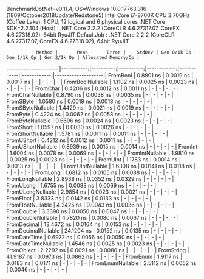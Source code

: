 
BenchmarkDotNet=v0.11.4, OS=Windows 10.0.17763.316 (1809/October2018Update/Redstone5)
Intel Core i7-8700K CPU 3.70GHz (Coffee Lake), 1 CPU, 12 logical and 6 physical cores
.NET Core SDK=2.2.104
  [Host]     : .NET Core 2.2.2 (CoreCLR 4.6.27317.07, CoreFX 4.6.27318.02), 64bit RyuJIT
  DefaultJob : .NET Core 2.2.2 (CoreCLR 4.6.27317.07, CoreFX 4.6.27318.02), 64bit RyuJIT


               Method |       Mean |     Error |    StdDev | Gen 0/1k Op | Gen 1/1k Op | Gen 2/1k Op | Allocated Memory/Op |
--------------------- |-----------:|----------:|----------:|------------:|------------:|------------:|--------------------:|
             FromBool |  0.8801 ns | 0.0019 ns | 0.0017 ns |           - |           - |           - |                   - |
     FromBoolNullable |  1.1102 ns | 0.0025 ns | 0.0023 ns |           - |           - |           - |                   - |
             FromChar |  0.4206 ns | 0.0012 ns | 0.0011 ns |           - |           - |           - |                   - |
     FromCharNullable |  0.8790 ns | 0.0038 ns | 0.0035 ns |           - |           - |           - |                   - |
            FromSByte |  1.0580 ns | 0.0019 ns | 0.0018 ns |           - |           - |           - |                   - |
    FromSByteNullable |  1.4429 ns | 0.0021 ns | 0.0019 ns |           - |           - |           - |                   - |
             FromByte |  0.4224 ns | 0.0062 ns | 0.0058 ns |           - |           - |           - |                   - |
     FromByteNullable |  0.6696 ns | 0.0024 ns | 0.0023 ns |           - |           - |           - |                   - |
            FromShort |  1.0597 ns | 0.0030 ns | 0.0026 ns |           - |           - |           - |                   - |
    FromShortNullable |  1.5781 ns | 0.0011 ns | 0.0011 ns |           - |           - |           - |                   - |
           FromUShort |  0.4212 ns | 0.0012 ns | 0.0011 ns |           - |           - |           - |                   - |
   FromUShortNullable |  0.8939 ns | 0.0015 ns | 0.0014 ns |           - |           - |           - |                   - |
              FromInt |  1.6004 ns | 0.0078 ns | 0.0069 ns |           - |           - |           - |                   - |
      FromIntNullable |  1.9810 ns | 0.0025 ns | 0.0023 ns |           - |           - |           - |                   - |
             FromUInt |  1.1783 ns | 0.0014 ns | 0.0013 ns |           - |           - |           - |                   - |
     FromUIntNullable |  1.6308 ns | 0.0141 ns | 0.0118 ns |           - |           - |           - |                   - |
             FromLong |  1.6812 ns | 0.0105 ns | 0.0088 ns |           - |           - |           - |                   - |
     FromLongNullable |  2.8938 ns | 0.0352 ns | 0.0329 ns |           - |           - |           - |                   - |
            FromULong |  1.6755 ns | 0.0083 ns | 0.0069 ns |           - |           - |           - |                   - |
    FromULongNullable |  2.9854 ns | 0.0023 ns | 0.0021 ns |           - |           - |           - |                   - |
            FromFloat |  3.8333 ns | 0.0142 ns | 0.0133 ns |           - |           - |           - |                   - |
    FromFloatNullable |  4.2425 ns | 0.0043 ns | 0.0036 ns |           - |           - |           - |                   - |
           FromDouble |  3.3390 ns | 0.0050 ns | 0.0047 ns |           - |           - |           - |                   - |
   FromDoubleNullable |  4.7820 ns | 0.0080 ns | 0.0067 ns |           - |           - |           - |                   - |
          FromDecimal | 13.4672 ns | 0.0164 ns | 0.0153 ns |           - |           - |           - |                   - |
  FromDecimalNullable | 24.1204 ns | 0.0152 ns | 0.0135 ns |           - |           - |           - |                   - |
         FromDateTime |  0.6972 ns | 0.0056 ns | 0.0050 ns |           - |           - |           - |                   - |
 FromDateTimeNullable |  1.4546 ns | 0.0025 ns | 0.0023 ns |           - |           - |           - |                   - |
           FromObject |  2.2292 ns | 0.0091 ns | 0.0080 ns |           - |           - |           - |                   - |
           FromString | 41.9187 ns | 0.0973 ns | 0.0862 ns |           - |           - |           - |                   - |
             FromEnum |  1.9117 ns | 0.0183 ns | 0.0171 ns |           - |           - |           - |                   - |
     FromEnumNullable |  2.5112 ns | 0.0052 ns | 0.0046 ns |           - |           - |           - |                   - |
